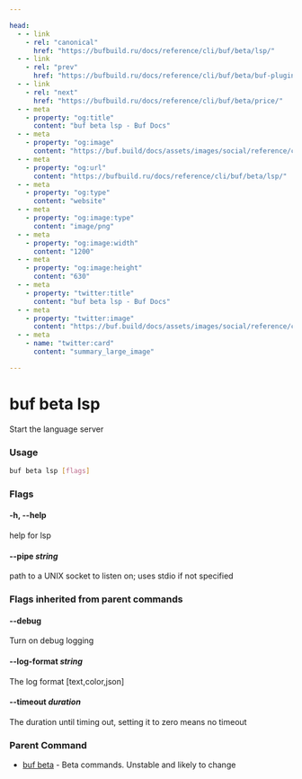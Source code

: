 ```yaml
---

head:
  - - link
    - rel: "canonical"
      href: "https://bufbuild.ru/docs/reference/cli/buf/beta/lsp/"
  - - link
    - rel: "prev"
      href: "https://bufbuild.ru/docs/reference/cli/buf/beta/buf-plugin-v2/"
  - - link
    - rel: "next"
      href: "https://bufbuild.ru/docs/reference/cli/buf/beta/price/"
  - - meta
    - property: "og:title"
      content: "buf beta lsp - Buf Docs"
  - - meta
    - property: "og:image"
      content: "https://buf.build/docs/assets/images/social/reference/cli/buf/beta/lsp.png"
  - - meta
    - property: "og:url"
      content: "https://bufbuild.ru/docs/reference/cli/buf/beta/lsp/"
  - - meta
    - property: "og:type"
      content: "website"
  - - meta
    - property: "og:image:type"
      content: "image/png"
  - - meta
    - property: "og:image:width"
      content: "1200"
  - - meta
    - property: "og:image:height"
      content: "630"
  - - meta
    - property: "twitter:title"
      content: "buf beta lsp - Buf Docs"
  - - meta
    - property: "twitter:image"
      content: "https://buf.build/docs/assets/images/social/reference/cli/buf/beta/lsp.png"
  - - meta
    - name: "twitter:card"
      content: "summary_large_image"

---
```


# buf beta lsp

Start the language server

### Usage

```sh
buf beta lsp [flags]
```

### Flags

#### \-h, --help

help for lsp

#### \--pipe _string_

path to a UNIX socket to listen on; uses stdio if not specified

### Flags inherited from parent commands

#### \--debug

Turn on debug logging

#### \--log-format _string_

The log format \[text,color,json\]

#### \--timeout _duration_

The duration until timing out, setting it to zero means no timeout

### Parent Command

- [buf beta](../) - Beta commands. Unstable and likely to change

